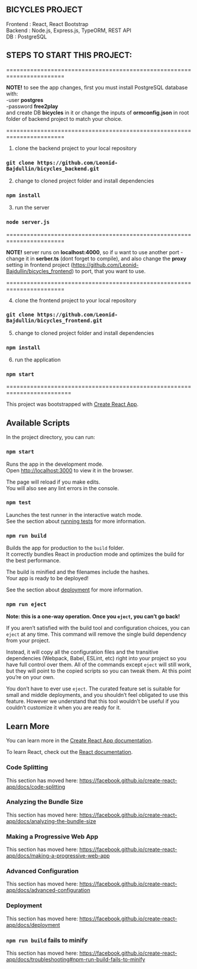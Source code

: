 ## BICYCLES PROJECT

Frontend : React, React Bootstrap<br>
Backend : Node.js, Express.js, TypeORM, REST API<br>
DB : PostgreSQL<br>

## STEPS TO START THIS PROJECT:

=======================================================================

<b>NOTE!</b> to see the app changes, first you must install PostgreSQL database with:<br>
-user <b>postgres</b><br>
-password <b>free2play</b><br>
and create DB <b>bicycles</b> in it
or
change the inputs of <b>ormconfig.json</b> in root folder of backend project to match your choice.

=======================================================================

1. clone the backend project to your local repository

### `git clone https://github.com/Leonid-Bajdullin/bicycles_backend.git`

2. change to cloned project folder and install dependencies

### `npm install`

3. run the server

### `node server.js`

=======================================================================

<b>NOTE!</b> server runs on <b>localhost:4000</b>, so if u want to use another port - change it in <b>serber.ts</b> (dont forget to compile), and also change the <b>proxy</b> setting in frontend project (https://github.com/Leonid-Bajdullin/bicycles_frontend) to port, that you want to use.

=======================================================================

4. clone the frontend project to your local repository

### `git clone https://github.com/Leonid-Bajdullin/bicycles_frontend.git`

5. change to cloned project folder and install dependencies

### `npm install`

6. run the application

### `npm start`

=========================================================================

This project was bootstrapped with [Create React App](https://github.com/facebook/create-react-app).

## Available Scripts

In the project directory, you can run:

### `npm start`

Runs the app in the development mode.<br>
Open [http://localhost:3000](http://localhost:3000) to view it in the browser.

The page will reload if you make edits.<br>
You will also see any lint errors in the console.

### `npm test`

Launches the test runner in the interactive watch mode.<br>
See the section about [running tests](https://facebook.github.io/create-react-app/docs/running-tests) for more information.

### `npm run build`

Builds the app for production to the `build` folder.<br>
It correctly bundles React in production mode and optimizes the build for the best performance.

The build is minified and the filenames include the hashes.<br>
Your app is ready to be deployed!

See the section about [deployment](https://facebook.github.io/create-react-app/docs/deployment) for more information.

### `npm run eject`

**Note: this is a one-way operation. Once you `eject`, you can’t go back!**

If you aren’t satisfied with the build tool and configuration choices, you can `eject` at any time. This command will remove the single build dependency from your project.

Instead, it will copy all the configuration files and the transitive dependencies (Webpack, Babel, ESLint, etc) right into your project so you have full control over them. All of the commands except `eject` will still work, but they will point to the copied scripts so you can tweak them. At this point you’re on your own.

You don’t have to ever use `eject`. The curated feature set is suitable for small and middle deployments, and you shouldn’t feel obligated to use this feature. However we understand that this tool wouldn’t be useful if you couldn’t customize it when you are ready for it.

## Learn More

You can learn more in the [Create React App documentation](https://facebook.github.io/create-react-app/docs/getting-started).

To learn React, check out the [React documentation](https://reactjs.org/).

### Code Splitting

This section has moved here: https://facebook.github.io/create-react-app/docs/code-splitting

### Analyzing the Bundle Size

This section has moved here: https://facebook.github.io/create-react-app/docs/analyzing-the-bundle-size

### Making a Progressive Web App

This section has moved here: https://facebook.github.io/create-react-app/docs/making-a-progressive-web-app

### Advanced Configuration

This section has moved here: https://facebook.github.io/create-react-app/docs/advanced-configuration

### Deployment

This section has moved here: https://facebook.github.io/create-react-app/docs/deployment

### `npm run build` fails to minify

This section has moved here: https://facebook.github.io/create-react-app/docs/troubleshooting#npm-run-build-fails-to-minify
